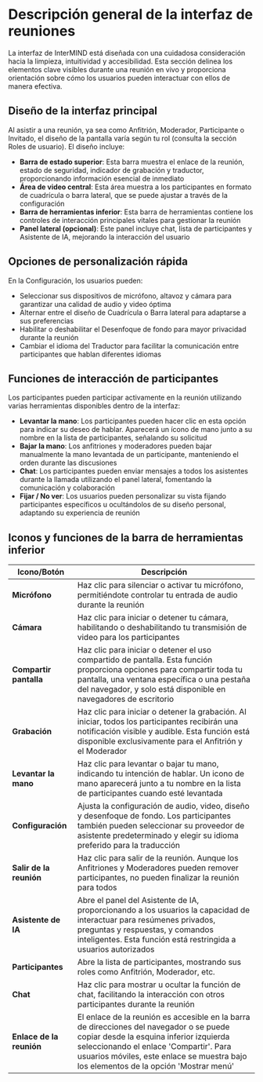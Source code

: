# Descripción general de la interfaz de reuniones

La interfaz de InterMIND está diseñada con una cuidadosa consideración hacia la limpieza, intuitividad y accesibilidad. Esta sección delinea los elementos clave visibles durante una reunión en vivo y proporciona orientación sobre cómo los usuarios pueden interactuar con ellos de manera efectiva.

## Diseño de la interfaz principal

Al asistir a una reunión, ya sea como Anfitrión, Moderador, Participante o Invitado, el diseño de la pantalla varía según tu rol (consulta la sección Roles de usuario). El diseño incluye:

- **Barra de estado superior**: Esta barra muestra el enlace de la reunión, estado de seguridad, indicador de grabación y traductor, proporcionando información esencial de inmediato
- **Área de video central**: Esta área muestra a los participantes en formato de cuadrícula o barra lateral, que se puede ajustar a través de la configuración
- **Barra de herramientas inferior**: Esta barra de herramientas contiene los controles de interacción principales vitales para gestionar la reunión
- **Panel lateral (opcional)**: Este panel incluye chat, lista de participantes y Asistente de IA, mejorando la interacción del usuario

## Opciones de personalización rápida

En la Configuración, los usuarios pueden:

- Seleccionar sus dispositivos de micrófono, altavoz y cámara para garantizar una calidad de audio y video óptima
- Alternar entre el diseño de Cuadrícula o Barra lateral para adaptarse a sus preferencias
- Habilitar o deshabilitar el Desenfoque de fondo para mayor privacidad durante la reunión
- Cambiar el idioma del Traductor para facilitar la comunicación entre participantes que hablan diferentes idiomas

## Funciones de interacción de participantes

Los participantes pueden participar activamente en la reunión utilizando varias herramientas disponibles dentro de la interfaz:

- **Levantar la mano**: Los participantes pueden hacer clic en esta opción para indicar su deseo de hablar. Aparecerá un ícono de mano junto a su nombre en la lista de participantes, señalando su solicitud
- **Bajar la mano**: Los anfitriones y moderadores pueden bajar manualmente la mano levantada de un participante, manteniendo el orden durante las discusiones
- **Chat**: Los participantes pueden enviar mensajes a todos los asistentes durante la llamada utilizando el panel lateral, fomentando la comunicación y colaboración
- **Fijar / No ver**: Los usuarios pueden personalizar su vista fijando participantes específicos u ocultándolos de su diseño personal, adaptando su experiencia de reunión

## Iconos y funciones de la barra de herramientas inferior

| Icono/Botón              | Descripción                                                                                                                                                                                                         |
| ------------------------ | ------------------------------------------------------------------------------------------------------------------------------------------------------------------------------------------------------------------- |
| **Micrófono**            | Haz clic para silenciar o activar tu micrófono, permitiéndote controlar tu entrada de audio durante la reunión                                                                                                     |
| **Cámara**               | Haz clic para iniciar o detener tu cámara, habilitando o deshabilitando tu transmisión de video para los participantes                                                                                             |
| **Compartir pantalla**   | Haz clic para iniciar o detener el uso compartido de pantalla. Esta función proporciona opciones para compartir toda tu pantalla, una ventana específica o una pestaña del navegador, y solo está disponible en navegadores de escritorio |
| **Grabación**            | Haz clic para iniciar o detener la grabación. Al iniciar, todos los participantes recibirán una notificación visible y audible. Esta función está disponible exclusivamente para el Anfitrión y el Moderador    |
| **Levantar la mano**     | Haz clic para levantar o bajar tu mano, indicando tu intención de hablar. Un icono de mano aparecerá junto a tu nombre en la lista de participantes cuando esté levantada                                        |
| **Configuración**        | Ajusta la configuración de audio, video, diseño y desenfoque de fondo. Los participantes también pueden seleccionar su proveedor de asistente predeterminado y elegir su idioma preferido para la traducción     |
| **Salir de la reunión**  | Haz clic para salir de la reunión. Aunque los Anfitriones y Moderadores pueden remover participantes, no pueden finalizar la reunión para todos                                                                   |
| **Asistente de IA**      | Abre el panel del Asistente de IA, proporcionando a los usuarios la capacidad de interactuar para resúmenes privados, preguntas y respuestas, y comandos inteligentes. Esta función está restringida a usuarios autorizados |
| **Participantes**        | Abre la lista de participantes, mostrando sus roles como Anfitrión, Moderador, etc.                                                                                                                                |
| **Chat**                 | Haz clic para mostrar u ocultar la función de chat, facilitando la interacción con otros participantes durante la reunión                                                                                          |
| **Enlace de la reunión** | El enlace de la reunión es accesible en la barra de direcciones del navegador o se puede copiar desde la esquina inferior izquierda seleccionando el enlace 'Compartir'. Para usuarios móviles, este enlace se muestra bajo los elementos de la opción 'Mostrar menú' |